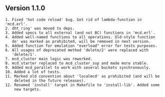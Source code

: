 ## Version 1.1.0

    1. Fixed 'hot code reload' bug. Got rid of lambda-function in 'mcd.erl'.
    2. dht_ring' was moved to deps.
    3. Added specs to all external (and not BC) functions in 'mcd.erl'.
    4. Added well-named functions to all operations. Old-style function
       do' was marked as prohibited, will be removed in next version.
    5. Added function for emulation "overload" error for tests purposes.
    6. All usages of deprecated method 'delete/2' were replaced with
       'delete/1'.
    7. mcd_cluster main logic was reworked.
    8. mcd_starter replaced to mcd_cluster_sup and made more stable.
    9. Added mcd_parallel to work with several buckets synchronously.
    10. Added a lot of tests.
    11. Marked old convention about 'localmcd' as prohibited (and will be
        deleted in the future releases).
    12. Renamed 'install' target in Makefile to 'install-lib'. Added some
        new targets.
